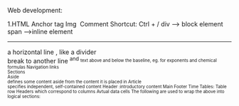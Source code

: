 Web development:

1.HTML
Anchor tag <a href=""></a>
Img <img src="" alt="">
Comment <!----> Shortcut: Ctrl + /
div --> block element
span -->inline element
<hr> a horizontal line , like a divider
<br> break to another line
<sup> and <sub> text above and below the baseline, eg. for exponents and chemical formulas
Navigation links <nav>
Sections <section>
Aside <aside> defines some content aside from the content it is placed in
Article <article></article> specifies independent, self-contained content
Header :introductory content
Main
Footer
Time
Tables:
    <tr> Table row
    <th> Headers which correspond to columns
    <td> Avtual data cells
    The following are used to wrap the above into logical sections:
    <thead>
    <tbody>
    <tfoot>
